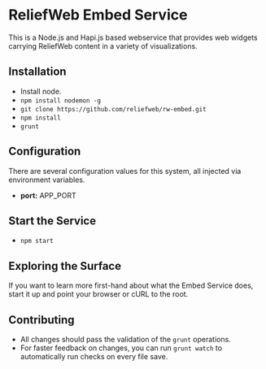 # ReliefWeb Embed Service

This is a Node.js and Hapi.js based webservice that provides web widgets carrying
ReliefWeb content in a variety of visualizations.

## Installation

* Install node.
* `npm install nodemon -g`
* `git clone https://github.com/reliefweb/rw-embed.git`
* `npm install`
* `grunt`

## Configuration

There are several configuration values for this system, all injected via
environment variables.

* **port:** APP_PORT

## Start the Service

* `npm start`

## Exploring the Surface

If you want to learn more first-hand about what the Embed Service does, start
it up and point your browser or cURL to the root.

## Contributing

* All changes should pass the validation of the `grunt` operations.
* For faster feedback on changes, you can run `grunt watch` to automatically run
  checks on every file save.
